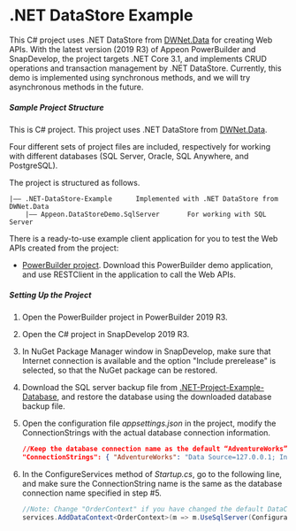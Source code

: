 ﻿# <b>.NET DataStore Example</b>

This C# project uses .NET DataStore from [DWNet.Data](<https://www.nuget.org/packages/DWNet.Data/>) for creating Web APIs.  With the latest version (2019 R3) of Appeon PowerBuilder and SnapDevelop, the project targets .NET Core 3.1, and implements CRUD operations and transaction management by .NET DataStore. Currently, this demo is implemented using synchronous methods, and we will try asynchronous methods in the future.

##### Sample Project Structure

This is C# project. This project uses .NET DataStore from [DWNet.Data](<https://www.nuget.org/packages/DWNet.Data/>). 

Four different sets of project files are included, respectively for working with different databases (SQL Server, Oracle, SQL Anywhere, and PostgreSQL).

The project is structured as follows.

```
|—— .NET-DataStore-Example		Implemented with .NET DataStore from DWNet.Data
    |—— Appeon.DataStoreDemo.SqlServer       For working with SQL Server
```

There is a ready-to-use example client application for you to test the Web APIs created from the project:

- [PowerBuilder project](https://github.com/Appeon/PowerBuilder-RestClient-Example). Download this PowerBuilder demo application, and use RESTClient in the application to call the Web APIs.

##### Setting Up the Project

1. Open the PowerBuilder project in PowerBuilder 2019 R3.

2. Open the C# project in SnapDevelop 2019 R3. 

3. In NuGet Package Manager window in SnapDevelop, make sure that Internet connection is available and the option "Include prerelease" is selected, so that the NuGet package can be restored.

4. Download the SQL server backup file from [.NET-Project-Example-Database](https://github.com/Appeon/.NET-Project-Example-Database), and restore the database using the downloaded database backup file.

5. Open the configuration file *appsettings.json* in the project, modify the ConnectionStrings with the actual database connection information. 

   ```json
   //Keep the database connection name as the default “AdventureWorks” or change it to a name you prefer to use, and change the Data Source, User ID, Password and Initial Catalog according to the actual settings
   "ConnectionStrings": { "AdventureWorks": "Data Source=127.0.0.1; Initial Catalog=AdventureWorks; Integrated Security=False; User ID=sa; Password=123456; Pooling=True; Min Pool Size=0; Max Pool Size=100; ApplicationIntent=ReadWrite" }
   ```

6. In the ConfigureServices method of *Startup.cs*, go to the following line, and make sure the ConnectionString name is the same as the database connection name specified in step #5.

   ```C#
   //Note: Change "OrderContext" if you have changed the default DataContext file name; change the "AdventureWorks" if you have changed the database connection name in appsettings.json 
   services.AddDataContext<OrderContext>(m => m.UseSqlServer(Configuration, "AdventureWorks"));  
   ```

